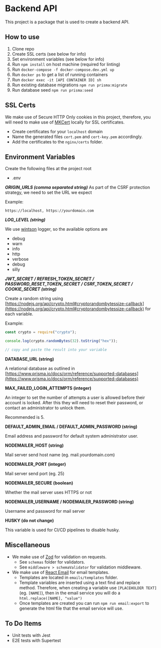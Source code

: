 # Backend API

This project is a package that is used to create a backend API.

## How to use

1. Clone repo
2. Create SSL certs (see below for info)
3. Set environment variables (see below for info)
4. Run `npm install` on host machine (required for linting)
5. Run `docker-compose -f docker-compose.dev.yml up`
6. Run `docker ps` to get a list of running containers
7. Run `docker exec -it [API CONTAINER ID] sh`
8. Run existing database migrations `npm run prisma:migrate`
9. Run database seed `npm run prisma:seed`

## SSL Certs

We make use of Secure HTTP Only cookies in this project, therefore, you will need to make use of [MKCert](https://github.com/FiloSottile/mkcert) locally for SSL certificates.

- Create certificates for your `localhost` domain
- Name the generated files `cert.pem` and `cert-key.pem` accordingly.
- Add the certificates to the `nginx/certs` folder.

## Environment Variables

Create the following files at the project root

- .env

**_ORIGIN_URLS (comma separated string)_**
As part of the CSRF protection strategy, we need to set the URL we expect

Example:

```plain
https://localhost, https://yourdomain.com
```

**_LOG_LEVEL (string)_**

We use [wintson](https://www.npmjs.com/package/winston) logger, so the available options are

- debug
- warn
- info
- http
- verbose
- debug
- silly

**_JWT_SECRET / REFRESH_TOKEN_SECRET / PASSWORD_RESET_TOKEN_SECRET / CSRF_TOKEN_SECRET / COOKIE_SECRET (string)_**

Create a random string using [https://nodejs.org/api/crypto.html#cryptorandombytessize-callback](https://nodejs.org/api/crypto.html#cryptorandombytessize-callback) for each variable.

Example:

```javascript
const crypto = require("crypto");

console.log(crypto.randomBytes(32).toString("hex"));

// copy and paste the result into your variable
```

**DATABASE_URL (string)**

A relational database as outlined in [https://www.prisma.io/docs/orm/reference/supported-databases](https://www.prisma.io/docs/orm/reference/supported-databases)

**MAX_FAILED_LOGIN_ATTEMPTS (integer)**

An integer to set the number of attempts a user is allowed before their account is locked. After this they will need to reset their password, or contact an administrator to unlock them.

Recommended is 5.

**DEFAULT_ADMIN_EMAIL / DEFAULT_ADMIN_PASSWORD (string)**

Email address and password for default system administrator user.

**NODEMAILER_HOST (string)**

Mail server send host name (eg. mail.yourdomain.com)

**NODEMAILER_PORT (integer)**

Mail server send port (eg. 25)

**NODEMAILER_SECURE (boolean)**

Whether the mail server uses HTTPS or not

**NODEMAILER_USERNAME / NODEMAILER_PASSWORD (string)**

Username and password for mail server

**HUSKY (do not change)**

This variable is used for CI/CD pipelines to disable husky.

## Miscellaneous

- We make use of [Zod](https://zod.dev/) for validation on requests.
  - See `schemas` folder for validators.
  - See `middleware > schemaValidator` for validation middleware.
    <br />
- We make use of [React Email](https://react.email/) for email templates.
  - Templates are located in `emails/templates` folder.
  - Template variables are inserted using a text find and replace method. Therefore, when creating a variable use `[PLACEHOLDER TEXT]` (eg. `[NAME]`), then in the email service you will do a `html.replace([NAME], "value")`
  - Once templates are created you can run `npm run email:export` to generate the html file that the email service will use.

## To Do Items

- Unit tests with Jest
- E2E tests with Supertest
